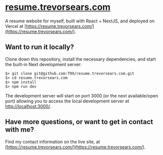 # [resume.trevorsears.com](https://resume.trevorsears.com/)

A resume website for myself, built with React + NextJS, and deployed on Vercel
at [https://resume.trevorsears.com/](https://resume.trevorsears.com/).

## Want to run it locally?

Clone down this repository, install the necessary dependencies, and start the
built-in Next development server:

```
$> git clone git@github.com:T99/resume.trevorsears.com.git
$> cd resume.trevorsears.com
$> npm install
$> npm run dev
```

The development server will start on port 3000 (or the next available/open port)
allowing you to access the local development server at
[http://localhost:3000/](http://localhost:3000/). 

## Have more questions, or want to get in contact with me?

Find my contact information on the live site, at
[https://resume.trevorsears.com/](https://resume.trevorsears.com/).
